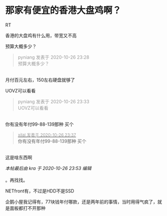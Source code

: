 # 那家有便宜的香港大盘鸡啊？


RT

香港的大盘鸡有什么用，带宽又不高

预算大概多少？

<div class="quote"><blockquote><font color="#999999">pyniang 发表于 2020-10-26 23:28</font><br />
<font color="#999999">预算大概多少？</font></blockquote></div><br />
月付百元左右，150左右硬盘就够了

UOVZ可以看看

<div class="quote"><blockquote><font color="#999999">pyniang 发表于 2020-10-26 23:33</font><br />
<font color="#999999">UOVZ可以看看</font></blockquote></div><br />
你有没有年付99-88-139那种 买个

<div class="quote"><blockquote><font size="2"><a href="https://www.hostloc.com/forum.php?mod=redirect&amp;goto=findpost&amp;pid=9356796&amp;ptid=758785" target="_blank"><font color="#999999">xilal 发表于 2020-10-26 23:37</font></a></font><br />
你有没有年付99-88-139那种 买个</blockquote></div><br />
这是啥东西啊

<i class="pstatus"> 本帖最后由 kra 于 2020-10-26 23:53 编辑 </i><br />
<br />
。再找找。

NETfront有，不过是HDD不是SSD

企鹅小屋我记得有，77块钱年付哪款，还是两年前的事情，当时用得气疯了，就是面板都打不开那种<img src="static/image/smiley/default/titter.gif" smilieid="9" border="0" alt="" />

